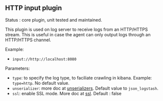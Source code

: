 HTTP input plugin
---

Status : core plugin, unit tested and maintained.

This plugin is used on log server to receive logs from an HTTP/HTTPS stream. This is useful
in case the agent can only output logs through an HTTP/HTTPS channel.

Example:

* ``input://http://localhost:8080``

Parameters:

* ``type``: to specify the log type, to faciliate crawling in kibana. Example: ``type=http``. No default value.
* ``unserializer``: more doc at [unserializers](unserializers.md). Default value to ``json_logstash``.
* ``ssl``: enable SSL mode. More doc at [ssl](../ssl.md). Default : false
